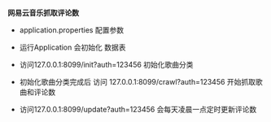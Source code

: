 **网易云音乐抓取评论数**

 - application.properties 配置参数
    
 - 运行Application 会初始化 数据表
 
 - 访问127.0.0.1:8099/init?auth=123456
    初始化歌曲分类
 - 初始化歌曲分类完成后
   访问 127.0.0.1:8099/crawl?auth=123456
   开始抓取歌曲和评论数
   
 - 访问127.0.0.1:8099/update?auth=123456
    会每天凌晨一点定时更新评论数

